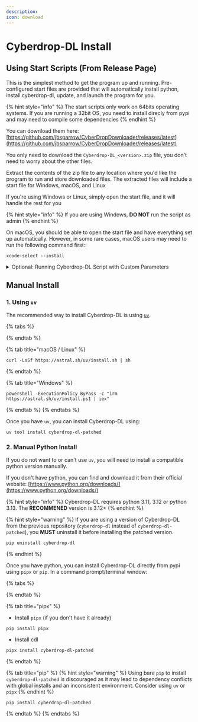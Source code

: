 ```yaml
---
description:
icon: download
---
```


# Cyberdrop-DL Install

## Using Start Scripts (From Release Page)

This is the simplest method to get the program up and running. Pre-configured start files are provided that will automatically install python, install cyberdrop-dl, update, and launch the program for you.

{% hint style="info" %}
The start scripts only work on 64bits operating systems. If you are running a 32bit OS, you need to install direcly from pypi and may need to compile some dependencies
{% endhint %}

You can download them here: [https://github.com/jbsparrow/CyberDropDownloader/releases/latest](https://github.com/jbsparrow/CyberDropDownloader/releases/latest)

You only need to download the `Cyberdrop-DL_<version>.zip` file, you don't need to worry about the other files.

Extract the contents of the zip file to any location where you'd like the program to run and store downloaded files. The extracted files will include a start file for Windows, macOS, and Linux

If you're using Windows or Linux, simply open the start file, and it will handle the rest for you

{% hint style="info" %}
If you are using Windows, **DO NOT** run the script as admin
{% endhint %}

On macOS, you should be able to open the start file and have everything set up automatically. However, in some rare cases, macOS users may need to run the following command first::

```shell
xcode-select --install
```

<details>

<summary>Optional: Running Cyberdrop-DL Script with Custom Parameters</summary>

You can open the start script from the zip in a text editor like notepad. At the top of the file, you will this line:

```shell
set "COMMANDLINE_ARGS="
```

`COMMANDLINE_ARGS`:  Provide any arguments to pass to Cyberdrop-Dl. For more information, refer to the [CLI Arguments section](../reference/cli-arguments.md)

{% hint style="info" %}
You **MUST** put the values _inside_ the double quotes. Ex: `set "COMMANDLINE_ARGS=--disable-cache"`
{% endhint %}

</details>

## Manual Install

### 1. Using `uv`

The recommended way to install Cyberdrop-DL is using [`uv`](https://docs.astral.sh/uv).

{% tabs %}

{% endtab %}

{% tab title="macOS / Linux" %}

```shell
curl -LsSf https://astral.sh/uv/install.sh | sh
```

{% endtab %}

{% tab title="Windows" %}

```shell
powershell -ExecutionPolicy ByPass -c "irm https://astral.sh/uv/install.ps1 | iex"
```

{% endtab %}
{% endtabs %}

Once you have `uv`, you can install Cyberdrop-DL using:

```shell
uv tool install cyberdrop-dl-patched
```

### 2. Manual Python Install

If you do not want to or can't use `uv`, you will need to install a compatible python version manually.

If you don't have python, you can find and download it from their official website: [https://www.python.org/downloads/](https://www.python.org/downloads/)

{% hint style="info" %}
Cyberdrop-DL requires python 3.11, 3.12 or python 3.13. The **RECOMMENED** version is 3.12+
{% endhint %}

{% hint style="warning" %}
If you are using a version of Cyberdrop-DL from the previous repository (`cyberdrop-dl` instead of `cyberdrop-dl-patched`), you **MUST** uninstall it before installing the patched version.

```shell
pip uninstall cyberdrop-dl
```

{% endhint %}

Once you have python, you can install Cyberdrop-DL directly from pypi using `pipx` or `pip`. In a command prompt/terminal window:

{% tabs %}

{% endtab %}

{% tab title="pipx" %}

- Install `pipx` (if you don't have it already)

```shell
pip install pipx
```

- Install cdl

```shell
pipx install cyberdrop-dl-patched
```

{% endtab %}

{% tab title="pip" %}
{% hint style="warning" %}
Using bare `pip` to install `cyberdrop-dl-patched` is discouraged as it may lead to dependency conflicts with global installs and an inconsistent environment. Consider using `uv` or `pipx`
{% endhint %}

```shell
pip install cyberdrop-dl-patched
```

{% endtab %}
{% endtabs %}
